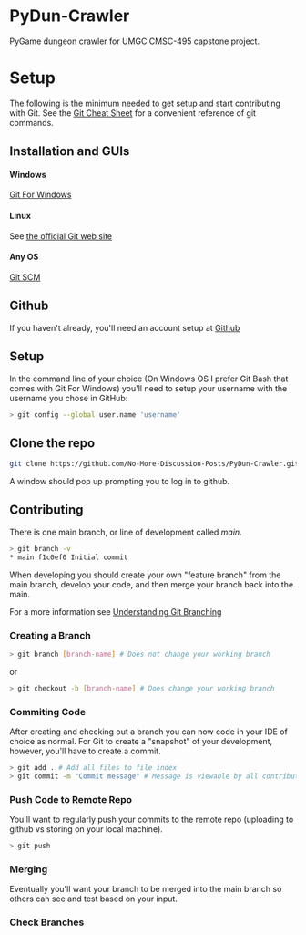 # PyDun-Crawler
PyGame dungeon crawler for UMGC CMSC-495 capstone project.


# Setup
The following is the minimum needed to get setup and start contributing with Git. See the [Git Cheat Sheet](https://education.github.com/git-cheat-sheet-education.pdf) for a convenient reference of git commands.

## Installation and GUIs
#### Windows
[Git For Windows](https://gitforwindows.org/)
#### Linux
See [the official Git web site](https://git-scm.com/download/linux)
#### Any OS
[Git SCM](https://git-scm.com/downloads)

## Github
 If you haven't already, you'll need an account setup at [Github](https://github.com/)

## Setup
In the command line of your choice (On Windows OS I prefer Git Bash that comes with Git For Windows) you'll need to setup your username with the username you chose in GitHub:

```bash
> git config --global user.name 'username'
```
## Clone the repo
```bash
git clone https://github.com/No-More-Discussion-Posts/PyDun-Crawler.git
```

 A window should pop up prompting you to log in to github.


## Contributing
There is one main branch, or line of development called *main*.
```bash
> git branch -v
* main f1c0ef0 Initial commit
```
When developing you should create your own "feature branch" from the main branch, develop your code, and then merge your branch back into the main.

For a more information see [Understanding Git Branching](https://medium.com/@jacoblogan98/understanding-git-branching-5d01f3dda541)

### Creating a Branch
```bash
> git branch [branch-name] # Does not change your working branch
```
or
```bash
> git checkout -b [branch-name] # Does change your working branch
```

### Commiting Code
After creating and checking out a branch you can now code in your IDE of choice as normal. For Git to create a "snapshot" of your development, however, you'll have to create a commit.

```bash
> git add . # Add all files to file index
> git commit -m "Commit message" # Message is viewable by all contributors and helps document what has been changed
```

### Push Code to Remote Repo
You'll want to regularly push your commits to the remote repo (uploading to github vs storing on your local machine).
```bash
> git push
```

### Merging
Eventually you'll want your branch to be merged into the main branch so others can see and test based on your input.



### Check Branches